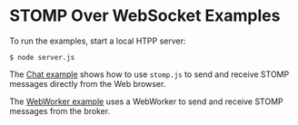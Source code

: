 # STOMP Over WebSocket Examples

To run the examples, start a local HTPP server:

    $ node server.js
    
The [Chat example](http://localhost:8089/chat/) shows how to use `stomp.js` to send and receive STOMP messages directly from the Web browser.

The [WebWorker example](http://localhost:8089/chat/) uses a WebWorker to send and receive STOMP messages from the broker.

